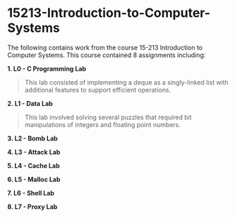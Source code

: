 # 15213-Introduction-to-Computer-Systems

The following contains work from the course 15-213 Introduction to Computer Systems. This course contained 8 assignments including:

__1. L0 - C Programming Lab__

  > This lab consisted of implementing a deque as a singly-linked list with additional features to support efficient operations.
  
__2. L1 - Data Lab__

  > This lab involved solving several puzzles that required bit manipulations of integers and floating point numbers.

__3. L2 - Bomb Lab__

__4. L3 - Attack Lab__

__5. L4 - Cache Lab__

__6. L5 - Malloc Lab__

__7. L6 - Shell Lab__

__8. L7 - Proxy Lab__

